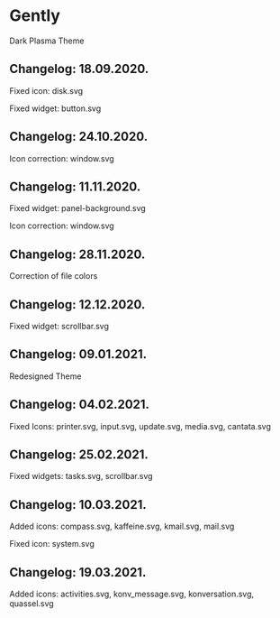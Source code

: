 # Gently
Dark Plasma Theme

Changelog: 18.09.2020.
----------------------

Fixed icon: disk.svg

Fixed widget: button.svg

Changelog: 24.10.2020.
----------------------

Icon correction: window.svg

Changelog: 11.11.2020.
-----------------------

Fixed widget: panel-background.svg

Icon correction: window.svg

Changelog: 28.11.2020.
----------------------

Correction of file colors

Changelog: 12.12.2020.
----------------------

Fixed widget: scrollbar.svg

Changelog: 09.01.2021.
----------------------

Redesigned Theme

Changelog: 04.02.2021.
----------------------

Fixed Icons: printer.svg, input.svg, update.svg, media.svg, cantata.svg

Changelog: 25.02.2021.
-----------------------

Fixed widgets: tasks.svg, scrollbar.svg

Changelog: 10.03.2021.
----------------------

Added icons: compass.svg, kaffeine.svg, kmail.svg, mail.svg

Fixed icon: system.svg 

Changelog: 19.03.2021.
----------------------

Added icons: activities.svg, konv_message.svg, konversation.svg, quassel.svg

